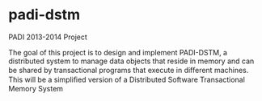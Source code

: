 padi-dstm
=========

PADI 2013-2014 Project

The goal of this project is to design and implement PADI-DSTM, a distributed system to
manage data objects that reside in memory and can be shared by transactional programs that
execute in diﬀerent machines. This will be a simpliﬁed version of a Distributed Software Transactional Memory System
